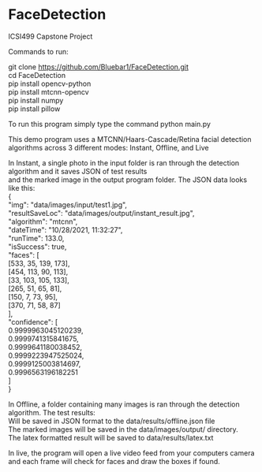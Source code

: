 # FaceDetection
ICSI499 Capstone Project  

Commands to run:  

git clone https://github.com/Bluebar1/FaceDetection.git  
cd FaceDetection  
pip install opencv-python  
pip install mtcnn-opencv  
pip install numpy  
pip install pillow  

To run this program simply type the command
python main.py

This demo program uses a MTCNN/Haars-Cascade/Retina facial detection algorithms across 3 different modes: 
Instant, Offline, and Live  

In Instant, a single photo in the input folder is ran through the detection algorithm and it saves JSON of test results  
and the marked image in the output program folder. The JSON data looks like this:    
{  
    "img": "data/images/input/test1.jpg",  
    "resultSaveLoc": "data/images/output/instant_result.jpg",  
    "algorithm": "mtcnn",  
    "dateTime": "10/28/2021, 11:32:27",  
    "runTime": 133.0,  
    "isSuccess": true,  
    "faces": [  
      [533, 35, 139, 173],  
      [454, 113, 90, 113],  
      [33, 103, 105, 133],  
      [265, 51, 65, 81],  
      [150, 7, 73, 95],  
      [370, 71, 58, 87]  
    ],  
    "confidence": [  
      0.9999963045120239,  
      0.9999741315841675,  
      0.9999641180038452,  
      0.9999223947525024,  
      0.9999125003814697,  
      0.9996563196182251  
    ]  
}  


In Offline, a folder containing many images is ran through the detection algorithm. The test results:  
Will be saved in JSON format to the data/results/offline.json file  
The marked images will be saved in the data/images/output/ directory.  
The latex formatted result will be saved to data/results/latex.txt  

In live, the program will open a live video feed from your computers camera and each frame will check for faces and draw the boxes if found.

  
